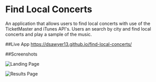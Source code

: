 # Find Local Concerts
An application that allows users to find local concerts with use of the TicketMaster and iTunes API's.  Users an search by city and find local concerts and play a sample of the music.

##Live App
https://dsawyer13.github.io/find-local-concerts/

##Screenshots

![Landing Page](https://imgur.com/EWGQS4n)

![Results Page](https://imgur.com/xSWl3w0)
